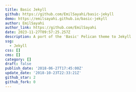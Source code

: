 ```yaml
---
title: Basic Jekyll
github: https://github.com/EmilSayahi/basic-jekyll
demo: https://emilsayahi.github.io/basic-jekyll
author: EmilSayahi
author_link: https://github.com/EmilSayahi
date: 2023-11-27T09:57:25.257Z
description: A port of the 'Basic' Pelican theme to Jekyll
ssg:
  - Jekyll
css: []
cms: []
category: []
draft: false
publish_date: '2018-06-27T17:45:00Z'
update_date: '2018-10-23T22:33:21Z'
github_star: 2
github_fork: 0
---
```

